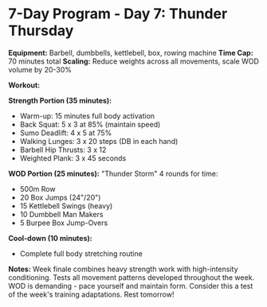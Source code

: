 # 7-Day Program - Day 7: Thunder Thursday

**Equipment:** Barbell, dumbbells, kettlebell, box, rowing machine
**Time Cap:** 70 minutes total
**Scaling:** Reduce weights across all movements, scale WOD volume by 20-30%

**Workout:**

**Strength Portion (35 minutes):**
- Warm-up: 15 minutes full body activation
- Back Squat: 5 x 3 at 85% (maintain speed)
- Sumo Deadlift: 4 x 5 at 75%
- Walking Lunges: 3 x 20 steps (DB in each hand)
- Barbell Hip Thrusts: 3 x 12
- Weighted Plank: 3 x 45 seconds

**WOD Portion (25 minutes):**
"Thunder Storm"
4 rounds for time:
- 500m Row
- 20 Box Jumps (24"/20")
- 15 Kettlebell Swings (heavy)
- 10 Dumbbell Man Makers
- 5 Burpee Box Jump-Overs

**Cool-down (10 minutes):**
- Complete full body stretching routine

**Notes:** 
Week finale combines heavy strength work with high-intensity conditioning. Tests all movement patterns developed throughout the week. WOD is demanding - pace yourself and maintain form. Consider this a test of the week's training adaptations. Rest tomorrow!